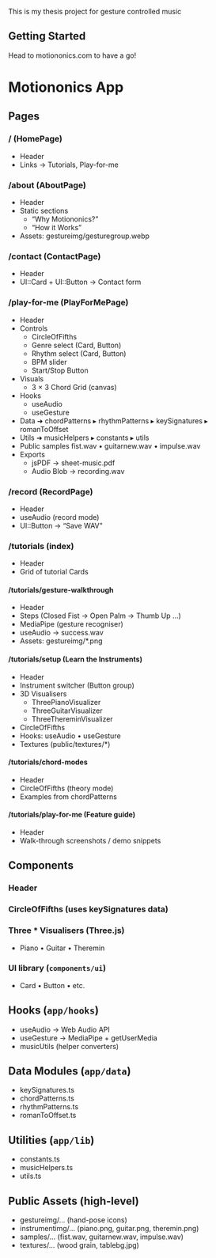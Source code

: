 This is my thesis project for gesture controlled music

## Getting Started

Head to motiononics.com to have a go!


# Motiononics App
## Pages
### / (HomePage)
- Header  
- Links → Tutorials, Play-for-me  

### /about (AboutPage)
- Header  
- Static sections  
  - “Why Motiononics?”  
  - “How it Works”  
- Assets: gestureimg/gesturegroup.webp  

### /contact (ContactPage)
- Header  
- UI::Card + UI::Button → Contact form  

### /play-for-me (PlayForMePage)
- Header  
- Controls  
  - CircleOfFifths 
  - Genre select (Card, Button)  
  - Rhythm select (Card, Button)  
  - BPM slider  
  - Start/Stop Button  
- Visuals  
  - 3 × 3 Chord Grid (canvas)  
- Hooks  
  - useAudio  
  - useGesture 
- Data ➜ chordPatterns ▸ rhythmPatterns ▸ keySignatures ▸ romanToOffset  
- Utils ➜ musicHelpers ▸ constants ▸ utils  
- Public samples fist.wav • guitarnew.wav • impulse.wav  
- Exports  
  - jsPDF → sheet-music.pdf  
  - Audio Blob → recording.wav  

### /record (RecordPage)
- Header  
- useAudio (record mode)  
- UI::Button → “Save WAV”  

### /tutorials (index)
- Header  
- Grid of tutorial Cards  
#### /tutorials/gesture-walkthrough
- Header  
- Steps (Closed Fist → Open Palm → Thumb Up …)  
- MediaPipe (gesture recogniser)  
- useAudio → success.wav  
- Assets: gestureimg/*.png  

#### /tutorials/setup (Learn the Instruments)
- Header  
- Instrument switcher (Button group)  
- 3D Visualisers  
  - ThreePianoVisualizer 
  - ThreeGuitarVisualizer 
  - ThreeThereminVisualizer 
- CircleOfFifths  
- Hooks: useAudio • useGesture  
- Textures (public/textures/*)  

#### /tutorials/chord-modes
- Header  
- CircleOfFifths (theory mode)  
- Examples from chordPatterns  

#### /tutorials/play-for-me (Feature guide)
- Header  
- Walk-through screenshots / demo snippets  

## Components  <!-- reusable visual or logic blocks -->
### Header
### CircleOfFifths (uses keySignatures data)
### Three * Visualisers (Three.js)
- Piano • Guitar • Theremin  
### UI library  (`components/ui`)
- Card • Button • etc.  

## Hooks  (`app/hooks`)
- useAudio → Web Audio API  
- useGesture → MediaPipe + getUserMedia  
- musicUtils (helper converters)  

## Data Modules (`app/data`)
- keySignatures.ts  
- chordPatterns.ts  
- rhythmPatterns.ts  
- romanToOffset.ts  

## Utilities (`app/lib`)
- constants.ts  
- musicHelpers.ts  
- utils.ts  

## Public Assets (high-level)
- gestureimg/… (hand-pose icons)  
- instrumentimg/… (piano.png, guitar.png, theremin.png)  
- samples/… (fist.wav, guitarnew.wav, impulse.wav)  
- textures/… (wood grain, tablebg.jpg)  
